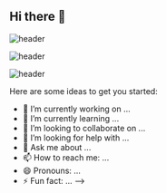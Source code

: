 ## Hi there 👋

![header](https://capsule-render.vercel.app/api?type=waving&color=gradient&height=200&animation=fadeIn&section=footer&text=🚗🚘🚛&fontAlign=70)

![header](https://capsule-render.vercel.app/api?type=waving&color=gradient&height=200&animation=fadeIn&section=footer&text=gany_github!%20🚗🚘🚛&fontSize=70&fontAlignY=50&desc=blinking&descAlignY=50&descAlign=50)


![header](https://capsule-render.vercel.app/api?type=venom&color=0:F8E6E0,100:DA81F5&height=300&section=header&text=Gany%20Github!&fontColor=A4A4A4&fontSize=90)

Here are some ideas to get you started:

- 🔭 I’m currently working on ...
- 🌱 I’m currently learning ...
- 👯 I’m looking to collaborate on ...
- 🤔 I’m looking for help with ...
- 💬 Ask me about ...
- 📫 How to reach me: ...
- 😄 Pronouns: ...
- ⚡ Fun fact: ...
-->
